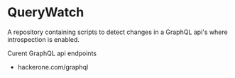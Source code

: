 # QueryWatch
A repository containing scripts to detect changes in a GraphQL api's where introspection is enabled.

Curent GraphQL api endpoints
- hackerone.com/graphql
